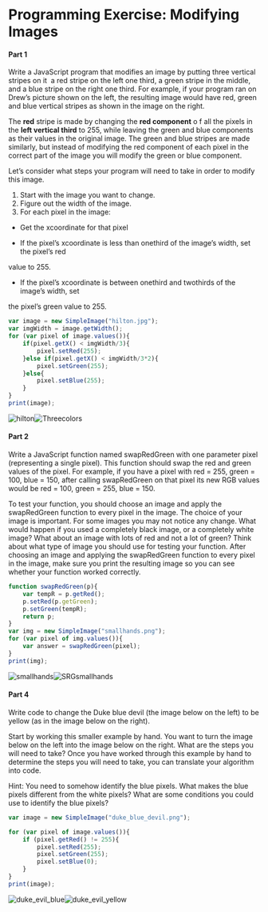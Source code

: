 # Programming Exercise: Modifying Images

#### Part 1

Write a JavaScript program that modifies an image by putting three vertical stripes on it ­ a red stripe on the left one third, a green stripe in the middle, and a blue stripe on the right one third. For example, if your program ran on Drew’s picture shown on the left, the resulting image would have red, green and blue vertical stripes as shown in the image on the right.

The **red** stripe is made by changing the **red component** o f all the pixels in the **left vertical third** to 255, while leaving the green and blue components as their values in the original image. The green and blue stripes are made similarly, but instead of modifying the red component of each pixel in the correct part of the image you will modify the green or blue component.

Let’s consider what steps your program will need to take in order to modify this image.

1. Start with the image you want to change. 
2. Figure out the width of the image.
3. For each pixel in the image:

-   Get the x­coordinate for that pixel

-   If the pixel’s x­coordinate is less than one­third of the image’s width, set the pixel’s red

  value to 255.

-  If the pixel’s x­coordinate is between one­third and two­thirds of the image’s width, set

  the pixel’s green value to 255.

```javascript
var image = new SimpleImage("hilton.jpg");
var imgWidth = image.getWidth();
for (var pixel of image.values()){
    if(pixel.getX() < imgWidth/3){
        pixel.setRed(255);
    }else if(pixel.getX() < imgWidth/3*2){
        pixel.setGreen(255);
    }else{
        pixel.setBlue(255);
    }
}
print(image);
```

![hilton](/Users/fish/Desktop/Cousera/DukeJS/Week2/Picture/hilton.png)![Threecolors](/Users/fish/Desktop/Cousera/DukeJS/Week2/Picture/Threecolors.png)



#### Part 2

Write a JavaScript function named swapRedGreen with one parameter pixel (representing a single pixel). This function should swap the red and green values of the pixel. For example, if you have a pixel with red = 255, green = 100, blue = 150, after calling swapRedGreen on that pixel its new RGB values would be red = 100, green = 255, blue = 150.

To test your function, you should choose an image and apply the swapRedGreen function to every pixel in the image. The choice of your image is important. For some images you may not notice any change. What would happen if you used a completely black image, or a completely white image? What about an image with lots of red and not a lot of green? Think about what type of image you should use for testing your function. After choosing an image and applying the swapRedGreen function to every pixel in the image, make sure you print the resulting image so you can see whether your function worked correctly.

```javascript
function swapRedGreen(p){
    var tempR = p.getRed();
    p.setRed(p.getGreen);
    p.setGreen(tempR);
    return p;
}
var img = new SimpleImage("smallhands.png");
for (var pixel of img.values()){
    var answer = swapRedGreen(pixel);
}
print(img);

```

![smallhands](/Users/fish/Desktop/Cousera/DukeJS/Week2/Picture/smallhands.png)![SRGsmallhands](/Users/fish/Desktop/Cousera/DukeJS/Week2/Picture/SRGsmallhands.png)



#### Part 4

Write code to change the Duke blue devil (the image below on the left) to be yellow (as in the image below on the right).

Start by working this smaller example by hand. You want to turn the image below on the left into the image below on the right. What are the steps you will need to take? Once you have worked through this example by hand to determine the steps you will need to take, you can translate your algorithm into code.

Hint: You need to somehow identify the blue pixels. What makes the blue pixels different from the white pixels? What are some conditions you could use to identify the blue pixels?

```javascript
var image = new SimpleImage("duke_blue_devil.png");

for (var pixel of image.values()){
    if (pixel.getRed() != 255){
        pixel.setRed(255);
        pixel.setGreen(255);
        pixel.setBlue(0);
    }
}
print(image);
```

![duke_evil_blue](/Users/fish/Desktop/Cousera/DukeJS/Week2/Picture/duke_evil_blue.png)![duke_evil_yellow](/Users/fish/Desktop/Cousera/DukeJS/Week2/Picture/duke_evil_yellow.png)